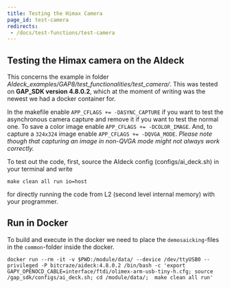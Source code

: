 ```yaml
---
title: Testing the Himax Camera
page_id: test-camera
redirects:
 - /docs/test-functions/test-camera
---
```


## Testing the Himax camera on the AIdeck


This concerns the example in folder *AIdeck_examples/GAP8/test_functionalities/test_camera/*. This was tested on **GAP_SDK version 4.8.0.2**, which at the moment of writing was the newest we had a docker container for.

In the makefile enable `APP_CFLAGS += -DASYNC_CAPTURE` if you want to test the asynchronous camera capture and remove it if you want to test the normal one. To save a color image enable `APP_CFLAGS += -DCOLOR_IMAGE`. And, to capture a `324x324` image enable `APP_CFLAGS += -DQVGA_MODE`. *Please note though that capturing an image in non-QVGA mode might not always work correctly.*

To test out the code, first, source the AIdeck config (configs/ai_deck.sh) in your terminal and write

    make clean all run io=host

for directly running the code from L2 (second level internal memory) with your programmer.

## Run in Docker
To build and execute in the docker we need to place the `demosaicking`-files in the `common`-folder inside the docker.
```
docker run --rm -it -v $PWD:/module/data/ --device /dev/ttyUSB0 --privileged -P bitcraze/aideck:4.8.0.2 /bin/bash -c 'export GAPY_OPENOCD_CABLE=interface/ftdi/olimex-arm-usb-tiny-h.cfg; source /gap_sdk/configs/ai_deck.sh; cd /module/data/;  make clean all run'
```
